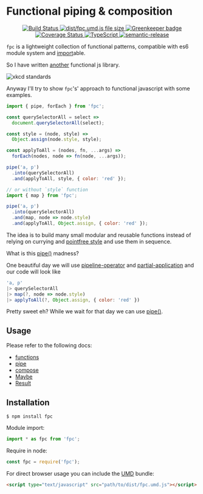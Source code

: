 # Functional piping & composition

<div align="center">
  <a href="https://travis-ci.org/emilianobovetti/fpc" target="_blank">
    <img src="https://travis-ci.org/emilianobovetti/fpc.svg?branch=master" alt="Build Status">
  </a>
  <a href="https://github.com/emilianobovetti/fpc/blob/master/dist/fpc.umd.js" target="_blank">
    <img src="https://badge-size.herokuapp.com/emilianobovetti/fpc/master/dist/fpc.umd.js" alt="dist/fpc.umd.js file size">
  </a>
  <a href="https://greenkeeper.io/" target="_blank">
    <img src="https://badges.greenkeeper.io/emilianobovetti/fpc.svg" alt="Greenkeeper badge">
  </a>
  <a href="https://coveralls.io/github/emilianobovetti/fpc?branch=master" target="_blank">
    <img src="https://coveralls.io/repos/github/emilianobovetti/fpc/badge.svg?branch=master" alt="Coverage Status">
  </a>
  <a href="https://github.com/emilianobovetti/fpc/blob/master/src/index.d.ts" target="_blank">
    <img src="https://img.shields.io/badge/TypeScript-.d.ts-blue.svg" alt="TypeScript">
  </a>
  <a href="https://github.com/semantic-release/semantic-release" target="_blank">
    <img src="https://img.shields.io/badge/%20%20%F0%9F%93%A6%F0%9F%9A%80-semantic--release-e10079.svg" alt="semantic-release">
  </a>
</div>

`fpc` is a lightweight collection of functional patterns, compatible with es6 module system and [import][Statement-import]able.

So I have written [another][awesome-fp-js] functional js library.

![xkcd standards][xkcd-standards]

Anyway I'll try to show `fpc`'s' approach to functional javascript with some examples.

```javascript
import { pipe, forEach } from 'fpc';

const querySelectorAll = select =>
  document.querySelectorAll(select);

const style = (node, style) =>
  Object.assign(node.style, style);

const applyToAll = (nodes, fn, ...args) =>
  forEach(nodes, node => fn(node, ...args));

pipe('a, p')
  .into(querySelectorAll)
  .and(applyToAll, style, { color: 'red' });

// or without `style` function
import { map } from 'fpc';

pipe('a, p')
  .into(querySelectorAll)
  .and(map, node => node.style)
  .and(applyToAll, Object.assign, { color: 'red' });
```

The idea is to build many small modular and reusable functions instead of relying on currying and [pointfree style][point-free] and use them in sequence.

What is this [pipe()][pipe] madness?

One beautiful day we will use [pipeline-operator][tc39-proposal-pipeline-operator] and [partial-application][tc39-proposal-partial-application] and our code will look like

```javascript
'a, p'
|> querySelectorAll
|> map(?, node => node.style)
|> applyToAll(?, Object.assign, { color: 'red' })
```

Pretty sweet eh? While we wait for that day we can use [pipe()][pipe].

## Usage

Please refer to the following docs:

- [functions][functions]
- [pipe][piping-docs]
- [compose][composition-docs]
- [Maybe][maybe-docs]
- [Result][result-docs]

## Installation

```
$ npm install fpc
```

Module import:

```javascript
import * as fpc from 'fpc';
```

Require in node:

```javascript
const fpc = require('fpc');
```

For direct browser usage you can include the [UMD][umdjs-umd] bundle:

```HTML
<script type="text/javascript" src="path/to/dist/fpc.umd.js"></script>
```

[pipe]: docs/README.md#user-content-pipe

[functions]: docs/README.md
[piping-docs]: docs/piping.md
[composition-docs]: docs/composition.md
[maybe-docs]: docs/maybe.md
[result-docs]: docs/result.md

[point-free]: https://wiki.haskell.org/Pointfree
[xkcd-standards]: https://imgs.xkcd.com/comics/standards.png
[awesome-fp-js]: https://github.com/stoeffel/awesome-fp-js
[tc39-proposal-pipeline-operator]: https://github.com/tc39/proposal-pipeline-operator
[tc39-proposal-partial-application]: https://github.com/tc39/proposal-partial-application
[umdjs-umd]: https://github.com/umdjs/umd

[Statement-throw]: https://developer.mozilla.org/en-US/docs/Web/JavaScript/Reference/Statements/throw
[Statement-import]: https://developer.mozilla.org/en-US/docs/Web/JavaScript/Reference/Statements/import

[Operators-typeof]: https://developer.mozilla.org/en-US/docs/Web/JavaScript/Reference/Operators/typeof

[Glossary-falsy]: https://developer.mozilla.org/en-US/docs/Glossary/Falsy

[API-console]: https://developer.mozilla.org/en-US/docs/Web/API/console

[Glob-null]: https://developer.mozilla.org/en-US/docs/Web/JavaScript/Reference/Global_Objects/null
[Glob-undefined]: https://developer.mozilla.org/en-US/docs/Web/JavaScript/Reference/Global_Objects/undefined
[Glob-String]: https://developer.mozilla.org/en-US/docs/Web/JavaScript/Reference/Global_Objects/String
[Glob-Boolean]: https://developer.mozilla.org/en-US/docs/Web/JavaScript/Reference/Global_Objects/Boolean
[Glob-Object]: https://developer.mozilla.org/en-US/docs/Web/JavaScript/Reference/Global_Objects/Object
[Glob-NaN]: https://developer.mozilla.org/en-US/docs/Web/JavaScript/Reference/Global_Objects/NaN
[Glob-Infinity]: https://developer.mozilla.org/en-US/docs/Web/JavaScript/Reference/Global_Objects/Infinity
[Glob-Error]: https://developer.mozilla.org/en-US/docs/Web/JavaScript/Reference/Global_Objects/Error
[Glob-TypeError]: https://developer.mozilla.org/en-US/docs/Web/JavaScript/Reference/Global_Objects/TypeError
[Glob-Array-slice]: https://developer.mozilla.org/en-US/docs/Web/JavaScript/Reference/Global_Objects/Array/slice
